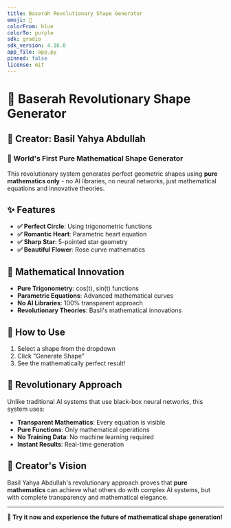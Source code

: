 ```yaml
---
title: Baserah Revolutionary Shape Generator
emoji: 🌟
colorFrom: blue
colorTo: purple
sdk: gradio
sdk_version: 4.16.0
app_file: app.py
pinned: false
license: mit
---
```


# 🌟 Baserah Revolutionary Shape Generator

## 🧬 Creator: Basil Yahya Abdullah

### 🎯 World's First Pure Mathematical Shape Generator

This revolutionary system generates perfect geometric shapes using **pure mathematics only** - no AI libraries, no neural networks, just mathematical equations and innovative theories.

## ✨ Features

- **✅ Perfect Circle**: Using trigonometric functions
- **✅ Romantic Heart**: Parametric heart equation
- **✅ Sharp Star**: 5-pointed star geometry
- **✅ Beautiful Flower**: Rose curve mathematics

## 🧮 Mathematical Innovation

- **Pure Trigonometry**: cos(t), sin(t) functions
- **Parametric Equations**: Advanced mathematical curves
- **No AI Libraries**: 100% transparent approach
- **Revolutionary Theories**: Basil's mathematical innovations

## 🚀 How to Use

1. Select a shape from the dropdown
2. Click "Generate Shape"
3. See the mathematically perfect result!

## 🌟 Revolutionary Approach

Unlike traditional AI systems that use black-box neural networks, this system uses:

- **Transparent Mathematics**: Every equation is visible
- **Pure Functions**: Only mathematical operations
- **No Training Data**: No machine learning required
- **Instant Results**: Real-time generation

## 🧬 Creator's Vision

Basil Yahya Abdullah's revolutionary approach proves that **pure mathematics** can achieve what others do with complex AI systems, but with complete transparency and mathematical elegance.

---

**🎯 Try it now and experience the future of mathematical shape generation!**
